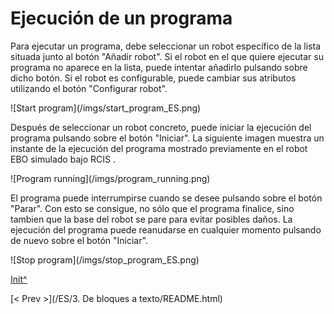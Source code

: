 <a name="Init"></a>

# Ejecución de un programa

Para ejecutar un programa, debe seleccionar un robot específico de la lista situada junto al botón "Añadir robot". Si el robot en el que quiere ejecutar su programa no aparece en la lista, puede intentar añadirlo pulsando sobre dicho botón. Si el robot es configurable, puede cambiar sus atributos utilizando el botón "Configurar robot".

 ![Start program](<sharepath>/imgs/start_program_ES.png)

Después de seleccionar un robot concreto, puede iniciar la ejecución del programa pulsando sobre el botón "Iniciar". La siguiente imagen muestra un instante de la ejecución del programa mostrado previamente en el robot EBO simulado bajo RCIS .

 ![Program running](<sharepath>/imgs/program_running.png)
 
 El programa puede interrumpirse cuando se desee pulsando sobre el botón "Parar". Con esto se consigue, no sólo que el programa finalice, sino tambien que la base del robot se pare para evitar posibles daños. La ejecución del programa puede reanudarse en cualquier momento pulsando de nuevo sobre el botón "Iniciar".
 
 ![Stop program](<sharepath>/imgs/stop_program_ES.png) 
 
[Init^](#Init)

[< Prev >](<hidepath>/ES/3. De bloques a texto/README.html)
